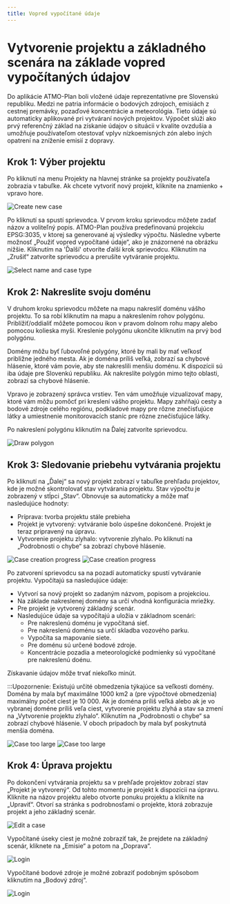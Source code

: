 ```yaml
---
title: Vopred vypočítané údaje
---
```


# Vytvorenie projektu a základného scenára na základe vopred vypočítaných údajov 

Do aplikácie ATMO-Plan boli vložené údaje reprezentatívne pre Slovenskú republiku. Medzi ne patria informácie o bodových zdrojoch, emisiách z cestnej premávky, pozaďové koncentrácie a meteorológia. Tieto údaje sú automaticky aplikované pri vytváraní nových projektov. Výpočet slúži ako prvý referenčný základ na získanie údajov o situácii v kvalite ovzdušia a umožňuje používateľom otestovať vplyv nízkoemisných zón alebo iných opatrení na zníženie emisií z dopravy.

## Krok 1: Výber projektu 

Po kliknutí na menu Projekty na hlavnej stránke sa projekty používateľa zobrazia v tabuľke. Ak chcete vytvoriť nový projekt, kliknite na znamienko + vpravo hore.

![Create new case](./images/case_overview_SK.png)

Po kliknutí sa spustí sprievodca. V prvom kroku sprievodcu môžete zadať názov a voliteľný popis. ATMO-Plan používa predefinovanú projekciu EPSG:3035, v ktorej sa generované aj výsledky výpočtu. Následne vyberte možnosť „Použiť vopred vypočítané údaje“, ako je znázornené na obrázku nižšie. Kliknutím na 'Ďalší' otvoríte ďalší krok sprievodcu. Kliknutím na „Zrušiť“ zatvoríte sprievodcu a prerušíte vytváranie projektu.

![Select name and case type](./images/predefined_case_name_type_SK.png)

## Krok 2: Nakreslite svoju doménu

V druhom kroku sprievodcu môžete na mapu nakresliť doménu vášho projektu. To sa robí kliknutím na mapu a nakreslením rohov polygónu. Priblížiť/oddialiť môžete pomocou ikon v pravom dolnom rohu mapy alebo pomocou kolieska myši. Kreslenie polygónu ukončíte kliknutím na prvý bod polygónu.

Domény môžu byť ľubovoľné polygóny, ktoré by mali by mať veľkosť približne jedného mesta. Ak je doména príliš veľká, zobrazí sa chybové hlásenie, ktoré vám povie, aby ste nakreslili menšiu doménu. K dispozícii sú iba údaje pre Slovenkú republiku. Ak nakreslíte polygón mimo tejto oblasti, zobrazí sa chybové hlásenie.

Vpravo je zobrazený správca vrstiev. Ten vám umožňuje vizualizovať mapy, ktoré vám môžu pomôcť pri kreslení vášho projektu. Mapy zahŕňajú cesty a bodové zdroje celého regiónu, podkladové mapy pre rôzne znečisťujúce látky a umiestnenie monitorovacích staníc pre rôzne znečisťujúce látky.

Po nakreslení polygónu kliknutím na Ďalej zatvoríte sprievodcu. 

![Draw polygon](./images/predefined_case_polygon_SK.png)

## Krok 3: Sledovanie priebehu vytvárania projektu

Po kliknutí na „Ďalej“ sa nový projekt zobrazí v tabuľke prehľadu projektov, kde je možné skontrolovať stav vytvárania projektu. Stav výpočtu je zobrazený v stĺpci „Stav“. Obnovuje sa automaticky a môže mať nasledujúce hodnoty:

- Príprava: tvorba projektu stále prebieha
- Projekt je vytvorený: vytváranie bolo úspešne dokončené. Projekt je teraz pripravený na úpravu.
- Vytvorenie projektu zlyhalo: vytvorenie zlyhalo. Po kliknutí na „Podrobnosti o chybe“ sa zobrazí chybové hlásenie.

![Case creation progress](./images/predefined_case_progress_SK.png)
![Case creation progress](./images/case_too_large1_SK.png)

Po zatvorení sprievodcu sa na pozadí automaticky spustí vytváranie projektu. Vypočítajú sa nasledujúce údaje:

- Vytvorí sa nový projekt so zadaným názvom, popisom a projekciou.
- Na základe nakreslenej domény sa určí vhodná konfigurácia mriežky.
- Pre projekt je vytvorený základný scenár.
- Nasledujúce údaje sa vypočítajú a uložia v základnom scenári:
   - Pre nakreslenú doménu je vypočítaná sieť.
   - Pre nakreslenú doménu sa určí skladba vozového parku.
   - Vypočíta sa mapovanie siete.
   - Pre doménu sú určené bodové zdroje.
   - Koncentrácie pozadia a meteorologické podmienky sú vypočítané pre nakreslenú doénu.

Získavanie údajov môže trvať niekoľko minút. 

:::Upozornenie: Existujú určité obmedzenia týkajúce sa veľkosti domény.
Doména by mala byť maximálne 1000 km2 a (pre výpočtové obmedzenia) maximálny počet ciest je 10 000. Ak je doména príliš veľká alebo ak je vo vybranej doméne príliš veľa ciest, vytvorenie projektu zlyhá a stav sa zmení na „Vytvorenie projektu zlyhalo“. Kliknutím na „Podrobnosti o chybe“ sa zobrazí chybové hlásenie. V oboch prípadoch by mala byť poskytnutá menšia doména.

![Case too large](./images/case_too_large1_SK.png) 
![Case too large](./images/case_too_large2_SK.png)

## Krok 4: Úprava projektu

Po dokončení vytvárania projektu sa v prehľade projektov zobrazí stav „Projekt je vytvorený“. Od tohto momentu je projekt k dispozícii na úpravu. Kliknite na názov projektu alebo otvorte ponuku projektu a kliknite na „Upraviť“. Otvorí sa stránka s podrobnosťami o projekte, ktorá zobrazuje projekt a jeho základný scenár.


![Edit a case](./../images/case_overview_plus_menu_SK.png)

Vypočítané úseky ciest je možné zobraziť tak, že prejdete na základný scenár, kliknete na „Emisie“ a potom na „Doprava“.

![Login](./images/emissions_traffic_SK.png)

Vypočítané bodové zdroje je možné zobraziť podobným spôsobom kliknutím na „Bodový zdroj“.

![Login](./images/emissions_pointsources.png)
